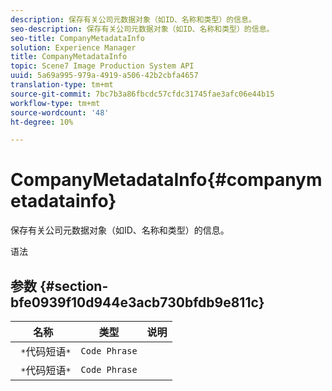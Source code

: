 ```yaml
---
description: 保存有关公司元数据对象（如ID、名称和类型）的信息。
seo-description: 保存有关公司元数据对象（如ID、名称和类型）的信息。
seo-title: CompanyMetadataInfo
solution: Experience Manager
title: CompanyMetadataInfo
topic: Scene7 Image Production System API
uuid: 5a69a995-979a-4919-a506-42b2cbfa4657
translation-type: tm+mt
source-git-commit: 7bc7b3a86fbcdc57cfdc31745fae3afc06e44b15
workflow-type: tm+mt
source-wordcount: '48'
ht-degree: 10%

---
```



# CompanyMetadataInfo{#companymetadatainfo}

保存有关公司元数据对象（如ID、名称和类型）的信息。

语法

## 参数 {#section-bfe0939f10d944e3acb730bfdb9e811c}

| 名称 | 类型 | 说明 |
|---|---|---|
| ` *`代码短语`*` | `Code Phrase` |  |
| ` *`代码短语`*` | `Code Phrase` |  |


